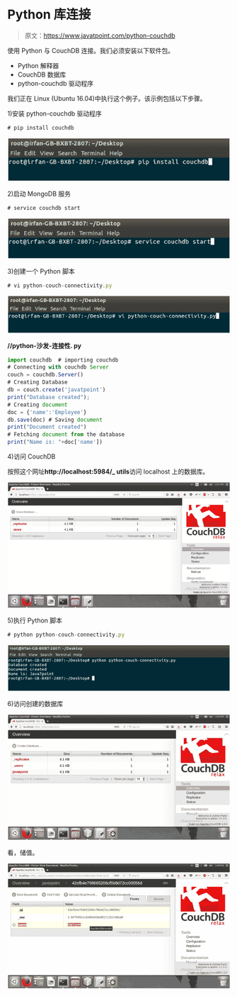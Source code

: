 # Python 库连接

> 原文：<https://www.javatpoint.com/python-couchdb>

使用 Python 与 CouchDB 连接。我们必须安装以下软件包。

*   Python 解释器
*   CouchDB 数据库
*   python-couchdb 驱动程序

我们正在 Linux (Ubuntu 16.04)中执行这个例子。该示例包括以下步骤。

1)安装 python-couchdb 驱动程序

```js
# pip install couchdb

```

![CouchDB Phython couchdb connectivity 1](img/89475418489bfa40ad3fa8b4e1b567dc.png)

2)启动 MongoDB 服务

```js
# service couchdb start

```

![CouchDB Phython couchdb connectivity 2](img/2dc8ef4c1ef27618f4e13a297effb030.png)

3)创建一个 Python 脚本

```js
# vi python-couch-connectivity.py

```

![CouchDB Phython couchdb connectivity 3](img/bf25511e1f1b93be03d5b24745aa95f9.png)

**//python-沙发-连接性. py**

```js
import couchdb  # importing couchdb
# Connecting with couchdb Server 
couch = couchdb.Server()
# Creating Database
db = couch.create('javatpoint')
print("Database created");
# Creating document
doc = {'name':'Employee'}
db.save(doc) # Saving document
print("Document created")
# Fetching document from the database
print("Name is: "+doc['name'])

```

4)访问 CouchDB

按照这个网址**http://localhost:5984/_ utils**访问 localhost 上的数据库。

![CouchDB Phython couchdb connectivity 4](img/76d5af2c2109b892fbc374843bfaa560.png)

5)执行 Python 脚本

```js
# python python-couch-connectivity.py

```

![CouchDB Phython couchdb connectivity 5](img/ef9b4f3047ebc3abc6686da477dc680b.png)

6)访问创建的数据库

![CouchDB Phython couchdb connectivity 6](img/13c08c6592e6b5d423ee147ba286104e.png)

看，储值。

![CouchDB Phython couchdb connectivity 7](img/91b2e06ae9b4488ccfbc0229b4e41ac2.png)
